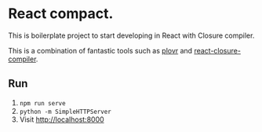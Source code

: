 React compact.
=============

This is boilerplate project to start developing in React with Closure compiler.

This is a combination of fantastic tools such as [plovr](https://github.com/mihaip/react-closure-compiler) and [react-closure-compiler](https://github.com/mihaip/react-closure-compiler).

Run
---
1. `npm run serve`
2. `python -m SimpleHTTPServer`
3. Visit [http://localhost:8000](http://localhost:8000)


